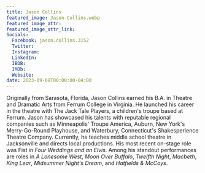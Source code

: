 ```yaml
---
title: Jason Collins
featured_image: Jason-Collins.webp  
featured_image_attr: 
featured_image_attr_link: 
Socials:
  Facebook: jason.collins.3152
  Twitter: 
  Instagram: 
  LinkedIn: 
  IBDB: 
  IMDb:
  Website: 
date: 2023-09-08T00:00:00-04:00
---
```

Originally from Sarasota, Florida, Jason Collins earned his B.A. in Theatre and Dramatic Arts from Ferrum College in Virginia. He launched his career in the theatre with The Jack Tale Players, a children's troupe based at Ferrum. Jason has showcased his talents with reputable regional companies such as Minneapolis' Troupe America, Auburn, New York's Merry-Go-Round Playhouse, and Waterbury, Connecticut's Shakesperience Theatre Company. Currently, he teaches middle school theatre in Jacksonville and directs local productions. His most recent on-stage role was Fist in *Four Weddings and an Elvis*. Among his standout performances are roles in *A Lonesome West*, *Moon Over Buffalo*, *Twelfth Night*, *Macbeth*, *King Lear*, *Midsummer Night's Dream*, and *Hatfields & McCoys*.

